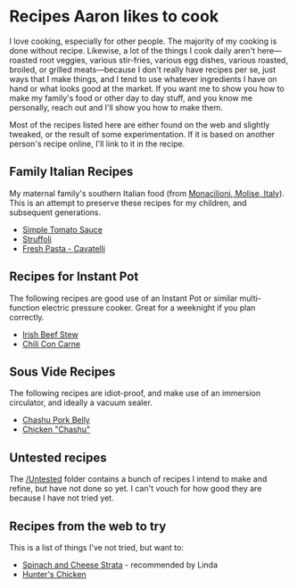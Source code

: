 # Recipes Aaron likes to cook

I love cooking, especially for other people. The majority of my cooking is done without recipe. Likewise, a lot of the things I cook daily aren't here—roasted root veggies, various stir-fries, various egg dishes, various roasted, broiled, or grilled meats—because I don't really have recipes per se, just ways that I make things, and I tend to use whatever ingredients I have on hand or what looks good at the market. If you want me to show you how to make my family's food or other day to day stuff, and you know me personally, reach out and I'll show you how to make them. 

Most of the recipes listed here are either found on the web and slightly tweaked, or the result of some experimentation. If it is based on another person's recipe online, I'll link to it in the recipe.

## Family Italian Recipes

My maternal family's southern Italian food (from [Monacilioni, Molise, Italy](https://en.wikipedia.org/wiki/Monacilioni)). This is an attempt to preserve these recipes for my children, and subsequent generations.

- [Simple Tomato Sauce](./Simple%20Tomato%20Sauce)
- [Struffoli](./Struffoli)
- [Fresh Pasta - Cavatelli](./Cavatelli)

## Recipes for Instant Pot

The following recipes are good use of an Instant Pot or similar multi-function electric pressure cooker. Great for a weeknight if you plan correctly.

- [Irish Beef Stew](./Instant%20Pot%20Irish%20Beef%20Stew)
- [Chili Con Carne](./Chili%20Con%20Carne)

## Sous Vide Recipes

The following recipes are idiot-proof, and make use of an immersion circulator, and ideally a vacuum sealer.

- [Chashu Pork Belly](./Chashu%20Pork%20Belly)
- [Chicken "Chashu"](./Chicken%20Breast%20Chashu)

## Untested recipes

The [/Untested](./Untested) folder contains a bunch of recipes I intend to make and refine, but have not done so yet. I can't vouch for how good they are because I have not tried yet. 

## Recipes from the web to try

This is a list of things I've not tried, but want to:

- [Spinach and Cheese Strata](https://smittenkitchen.com/2009/12/spinach-and-cheese-strata/) - recommended by Linda
- [Hunter's Chicken](https://youtu.be/yMVGR3ibVvs?si=Wyd0WOFdz9yoA1z6)
